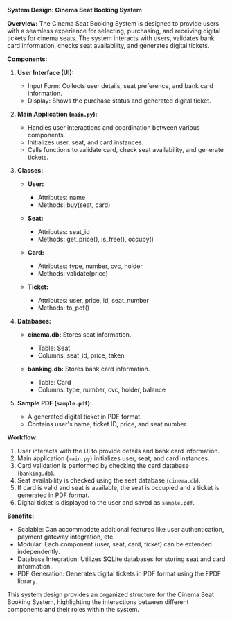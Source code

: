 **System Design: Cinema Seat Booking System**

**Overview:**
The Cinema Seat Booking System is designed to provide users with a seamless experience for selecting, purchasing, and receiving digital tickets for cinema seats. The system interacts with users, validates bank card information, checks seat availability, and generates digital tickets.

**Components:**

1. **User Interface (UI):**
   - Input Form: Collects user details, seat preference, and bank card information.
   - Display: Shows the purchase status and generated digital ticket.

2. **Main Application (`main.py`):**
   - Handles user interactions and coordination between various components.
   - Initializes user, seat, and card instances.
   - Calls functions to validate card, check seat availability, and generate tickets.

3. **Classes:**
   - **User:**
     - Attributes: name
     - Methods: buy(seat, card)

   - **Seat:**
     - Attributes: seat_id
     - Methods: get_price(), is_free(), occupy()

   - **Card:**
     - Attributes: type, number, cvc, holder
     - Methods: validate(price)

   - **Ticket:**
     - Attributes: user, price, id, seat_number
     - Methods: to_pdf()

4. **Databases:**
   - **cinema.db:** Stores seat information.
     - Table: Seat
     - Columns: seat_id, price, taken

   - **banking.db:** Stores bank card information.
     - Table: Card
     - Columns: type, number, cvc, holder, balance

5. **Sample PDF (`sample.pdf`):**
   - A generated digital ticket in PDF format.
   - Contains user's name, ticket ID, price, and seat number.

**Workflow:**
1. User interacts with the UI to provide details and bank card information.
2. Main application (`main.py`) initializes user, seat, and card instances.
3. Card validation is performed by checking the card database (`banking.db`).
4. Seat availability is checked using the seat database (`cinema.db`).
5. If card is valid and seat is available, the seat is occupied and a ticket is generated in PDF format.
6. Digital ticket is displayed to the user and saved as `sample.pdf`.

**Benefits:**
- Scalable: Can accommodate additional features like user authentication, payment gateway integration, etc.
- Modular: Each component (user, seat, card, ticket) can be extended independently.
- Database Integration: Utilizes SQLite databases for storing seat and card information.
- PDF Generation: Generates digital tickets in PDF format using the FPDF library.

This system design provides an organized structure for the Cinema Seat Booking System, highlighting the interactions between different components and their roles within the system.